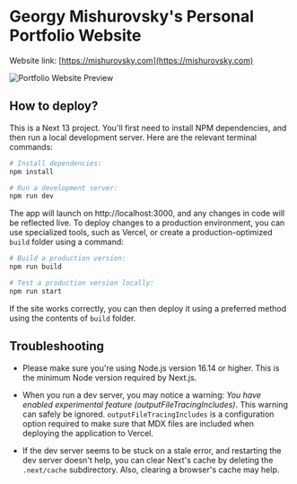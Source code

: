 # Georgy Mishurovsky's Personal Portfolio Website

Website link: [https://mishurovsky.com](https://mishurovsky.com)

![Portfolio Website Preview](https://mishurovsky.com/images/portfolio-website-preview.gif)

## How to deploy?

This is a Next 13 project. You'll first need to install NPM dependencies, and then run a local development server. Here are the relevant terminal commands:

```bash
# Install dependencies:
npm install

# Run a development server:
npm run dev
```

The app will launch on http://localhost:3000, and any changes in code will be reflected live. To deploy changes to a production environment, you can use specialized tools, such as Vercel, or create a production-optimized `build` folder using a command:

```bash
# Build a production version:
npm run build

# Test a production version locally:
npm run start
```

If the site works correctly, you can then deploy it using a preferred method using the contents of `build` folder.


## Troubleshooting

- Please make sure you're using Node.js version 16.14 or higher. This is the minimum Node version required by Next.js.

- When you run a dev server, you may notice a warning: _You have enabled experimental feature (outputFileTracingIncludes)_. This warning can safely be ignored. `outputFileTracingIncludes` is a configuration option required to make sure that MDX files are included when deploying the application to Vercel.

- If the dev server seems to be stuck on a stale error, and restarting the dev server doesn't help, you can clear Next's cache by deleting the `.next/cache` subdirectory. Also, clearing a browser's cache may help.
